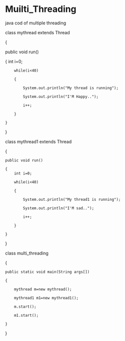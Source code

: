 # Muilti_Threading
java cod of multiple threading

class mythread extends Thread

{

public void run()

{
		int i=0;
    
		while(i<40)
    
		{
    
			System.out.println("My thread is running");
      
			System.out.println("I'M Happy..");
      
			i++;
      
		}
    
	}
  
}

class mythread1 extends Thread

{

	public void run()
  
	{
		int i=0;
    
		while(i<40)
    
		{
    
			System.out.println("My thread1 is running");
      
			System.out.println("I'M sad..");
      
			i++;
      
		}
    
	}
  
}

class multi_threading

{

	public static void main(String args[])
  
	{
  
		mythread m=new mythread();
    
		mythread1 m1=new mythread1();
    
		m.start();
    
		m1.start();
    
	}
  
}
